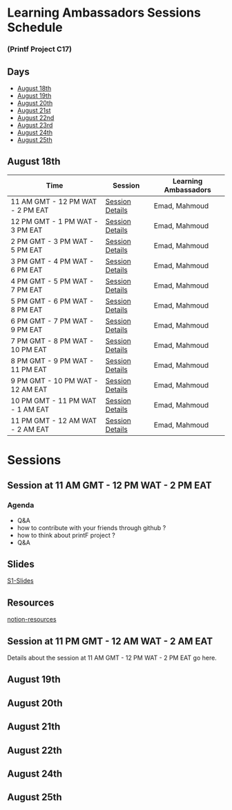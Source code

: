 # Learning Ambassadors Sessions Schedule 
### (Printf Project C17)


## Days
- [August 18th](#august-18th)
- [August 19th](#august-19th)
- [August 20th](#august-20th)
- [August 21st](#august-21st)
- [August 22nd](#august-22nd)
- [August 23rd](#august-23rd)
- [August 24th](#august-24th)
- [August 25th](#august-25th)


## August 18th

| Time                             | Session                             | Learning Ambassadors   |
|----------------------------------|-------------------------------------|------------------------|
| 11 AM GMT - 12 PM WAT - 2 PM EAT | [Session Details](#session-at-11-am-gmt---12-pm-wat---2-pm-eat) | Emad, Mahmoud             |
| 12 PM GMT - 1 PM WAT - 3 PM EAT  | [Session Details](#session-at-12-pm-gmt---1-pm-wat---3-pm-eat)  | Emad, Mahmoud             |
| 2 PM GMT - 3 PM WAT - 5 PM EAT   | [Session Details](#session-at-2-pm-gmt---3-pm-wat---5-pm-eat)   | Emad, Mahmoud             |
| 3 PM GMT - 4 PM WAT - 6 PM EAT   | [Session Details](#session-at-3-pm-gmt---4-pm-wat---6-pm-eat)   | Emad, Mahmoud             |
| 4 PM GMT - 5 PM WAT - 7 PM EAT   | [Session Details](#session-at-4-pm-gmt---5-pm-wat---7-pm-eat)   | Emad, Mahmoud             |
| 5 PM GMT - 6 PM WAT - 8 PM EAT   | [Session Details](#session-at-5-pm-gmt---6-pm-wat---8-pm-eat)   | Emad, Mahmoud             |
| 6 PM GMT - 7 PM WAT - 9 PM EAT   | [Session Details](#session-at-6-pm-gmt---7-pm-wat---9-pm-eat)   | Emad, Mahmoud             |
| 7 PM GMT - 8 PM WAT - 10 PM EAT  | [Session Details](#session-at-7-pm-gmt---8-pm-wat---10-pm-eat)  | Emad, Mahmoud             |
| 8 PM GMT - 9 PM WAT - 11 PM EAT  | [Session Details](#session-at-8-pm-gmt---9-pm-wat---11-pm-eat)  | Emad, Mahmoud             |
| 9 PM GMT - 10 PM WAT - 12 AM EAT | [Session Details](#session-at-9-pm-gmt---10-pm-wat---12-am-eat) | Emad, Mahmoud             |
| 10 PM GMT - 11 PM WAT - 1 AM EAT | [Session Details](#session-at-10-pm-gmt---11-pm-wat---1-am-eat) | Emad, Mahmoud             |
| 11 PM GMT - 12 AM WAT - 2 AM EAT | [Session Details](#session-at-11-pm-gmt---12-am-wat---2-am-eat) | Emad, Mahmoud             |

# Sessions
## Session at 11 AM GMT - 12 PM WAT - 2 PM EAT

### Agenda
- Q&A
- how to contribute with your friends through github ?
- how to think about printF project ?
- Q&A

## Slides
[S1-Slides](https://docs.google.com/presentation/d/1AfWoSCV3OpRB9bn3c3WbpVWrJz2GVZPXuReZeazUtKQ/edit#slide=id.p1)

## Resources
[notion-resources](https://alx-feb-resources.notion.site/Month-1-b35434939a8f4a88a980081ade149c40#b68251ee2f8b42798e96728d6f17613a)
## Session at 11 PM GMT - 12 AM WAT - 2 AM EAT

Details about the session at 11 AM GMT - 12 PM WAT - 2 PM EAT go here.

## August 19th

## August 20th

## August 21th

## August 22th

## August 24th

## August 25th
